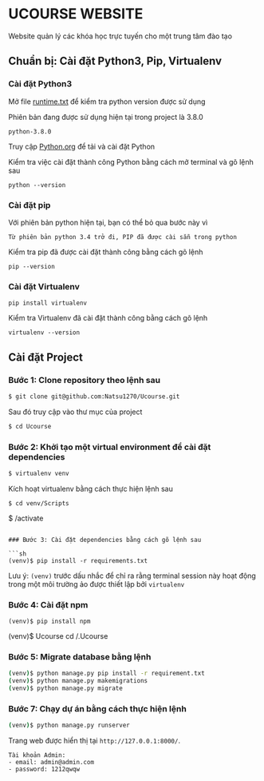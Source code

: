 # UCOURSE WEBSITE
Website quản lý các khóa học trực tuyến cho một trung tâm đào tạo

## Chuẩn bị: Cài đặt Python3, Pip, Virtualenv

### Cài đặt Python3
Mở file [runtime.txt](runtime.txt) để kiểm tra python version được sử dụng

Phiên bản đang được sử dụng hiện tại trong project là 3.8.0

```
python-3.8.0
```

Truy cập [Python.org](https://www.python.org/downloads/) để tải và cài đặt Python

Kiểm tra việc cài đặt thành công Python bằng cách mở terminal và gõ lệnh sau

```
python --version
```
### Cài đặt pip
Với phiên bản python hiện tại, bạn có thể bỏ qua bước này vì
```
Từ phiên bản python 3.4 trở đi, PIP đã được cài sẵn trong python
```
Kiểm tra pip đã được cài đặt thành công bằng cách gõ lệnh
```
pip --version
```
### Cài đặt Virtualenv
```
pip install virtualenv
```
Kiểm tra Virtualenv đã cài đặt thành công bằng cách gõ lệnh
```
virtualenv --version
```

## Cài đặt Project

### Bước 1: Clone repository theo lệnh sau

```sh
$ git clone git@github.com:Natsu1270/Ucourse.git
```
Sau đó truy cập vào thư mục của project
```sh
$ cd Ucourse
```
### Bước 2: Khởi tạo một virtual environment để cài đặt dependencies

```sh
$ virtualenv venv
```
Kích hoạt virtualenv bằng cách thực hiện lệnh sau
```
$ cd venv/Scripts
```
$ /activate
```

### Bước 3: Cài đặt dependencies bằng cách gõ lệnh sau

```sh
(venv)$ pip install -r requirements.txt
```
Lưu ý: `(venv)` trước dấu nhắc để chỉ ra rằng terminal session này hoạt động trong một môi trường ảo được thiết lập bởi `virtualenv`

### Bước 4: Cài đặt npm
```
(venv)$ pip install npm
```
(venv)$ Ucourse cd /.Ucourse

### Bước 5: Migrate database bằng lệnh
```sh
(venv)$ python manage.py pip install -r requirement.txt
(venv)$ python manage.py makemigrations
(venv)$ python manage.py migrate
```

### Bước 7: Chạy dự án bằng cách thực hiện lệnh
```sh
(venv)$ python manage.py runserver
```
Trang web được hiển thị tại `http://127.0.0.1:8000/`.
```
Tài khoản Admin:
- email: admin@admin.com
- password: 1212qwqw
